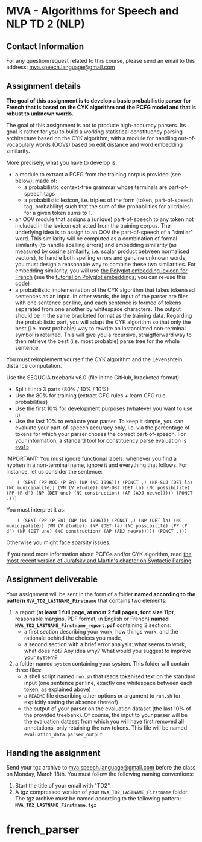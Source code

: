 MVA - Algorithms for Speech and NLP TD 2 (NLP)
========================================

## Contact Information
For any question/request related to this course, please send an email to this address: mva.speech.language@gmail.com

## Assignment details
**The goal of this assignment is to develop a basic probabilistic
parser for French that is based on the CYK algorithm and the
PCFG model and that is robust to unknown words.**

The goal of this assignment is not to produce high-accuracy
parsers. Its goal is rather for you to build a working statistical constituency parsing
architecture based on the CYK algorithm, with a module for handling
out-of-vocabulary words (OOVs) based on edit distance and word
embedding similarity.

More precisely, what you have to develop is:

- a module to extract a PCFG from the training corpus provided (see
below), made of:
	- a probabilistic context-free grammar whose terminals are part-of-speech tags
    - a probabilistic lexicon, i.e. triples of the form (token,
      part-of-speech tag, probability) such that the sum of the
      probabilities for all triples for a given token sums to 1.
- an OOV module that assigns a (unique) part-of-speech to any token
  not included in the lexicon extracted from the training corpus. The
  underlying idea is to assign to an OOV the part-of-speech of a
  "similar" word. This similarity will be computed as a combination of
  formal similarity (to handle spelling errors) and embedding similarity (as
  measured by cosine similarity, i.e. scalar product between
  normalised vectors), to handle both spelling errors and genuine
  unknown words; you must design a reasonable way to combine these two
  similarities. For embedding similarity, you will use
  [the Polyglot embedding lexicon for French](https://sites.google.com/site/rmyeid/projects/polyglot)
  (see the
  [tutorial on Polyglot embeddings](https://nbviewer.jupyter.org/gist/aboSamoor/6046170);
  you can re-use this code)
- a probabilistic implementation of the CYK algorithm that takes tokenised sentences as
      an input. In other words, the input of the parser are files with
      one sentence per line, and each sentence is formed of tokens
      separated from one another by whitespace characters. The output
      should be in the same bracketed format as the training
      data. Regarding the probabilistic part, you will adapt the CYK
      algorithm so that only the best (i.e. most probable) way to
      rewrite an instanciated non-terminal symbol is retained. This
      will give you a recursive, straigtforward way to then retrieve
      the best (i.e. most probable) parse tree for the whole sentence.

You must reimplement yourself the CYK algorithm and the Levenshtein
distance computation.

Use the SEQUOIA treebank v6.0 (file in the GitHub, bracketed format):

- Split it into 3 parts (80% / 10% / 10%)
- Use the 80% for training (extract CFG rules + learn CFG rule probabilities)
- Use the first 10% for development purposes (whatever you want to use it)
- Use the last 10% to evaluate your parser. To keep it simple,
  you can evaluate your part-of-speech accuracy only, i.e. via the
  percentage of tokens for which your parser choses the correct
  part-of-speech. For your information, a standard
  tool for constituency parse evaluation is [`evalb`](https://nlp.cs.nyu.edu/evalb/)

IMPORTANT: You must ignore functional labels: whenever you find a hyphen in a non-terminal name, ignore
it and everything that follows.
For instance, let us consider the sentence:

        ( (SENT (PP-MOD (P En) (NP (NC 1996))) (PONCT ,) (NP-SUJ (DET la) (NC municipalité)) (VN (V étudie)) (NP-OBJ (DET la) (NC possibilité) (PP (P d') (NP (DET une) (NC construction) (AP (ADJ neuve))))) (PONCT .)))

You must interpret it as:
		
        ( (SENT (PP (P En) (NP (NC 1996))) (PONCT ,) (NP (DET la) (NC municipalité)) (VN (V étudie)) (NP (DET la) (NC possibilité) (PP (P d') (NP (DET une) (NC construction) (AP (ADJ neuve))))) (PONCT .)))
Otherwise you might face sparsity issues.


If you need more information about PCFGs and/or CYK algorithm, read [the most
recent version of Jurafsky and Martin's chapter on Syntactic Parsing](https://web.stanford.edu/~jurafsky/slp3/12.pdf).


## Assignment deliverable
Your assignment will be sent in the form of a folder **named according to the  pattern `MVA_TD2_LASTNAME_Firstname`** that
contains two elements:
1. a report (**at least 1 full page, at most 2 full pages, font size 11pt**, reasonable margins, PDF format, in English or French) **named `MVA_TD2_LASTNAME_Firstname_report.pdf`** containing 2 sections:
     - a first section describing your work, how things work, and the
       rationale behind the choices you made,
     - a second section with a brief error analysis: what seems to work, what does not? Any idea why? What would you
       suggest to improve your system?
2. a folder named `system` containing your system. This folder will
   contain three files:
     - a shell script named `run.sh` that reads tokenised text on the standard input (one sentence per line,
       exactly one whitespace between each token, as explained above)
     - a `README` file describing other options or argument to
     `run.sh` (or explicitly stating the absence thereof)
	 - the output of your parser on the evaluation dataset (the last
       10% of the provided treebank). Of course, the input to your
       parser will be the evaluation dataset from which you will have
       first removed all annotations, only retaining the raw
       tokens. This file will be named `evaluation_data.parser_output`

## Handing the assignment
Send your tgz archive to mva.speech.language@gmail.com before the  class on Monday, March 18th. You must follow the following naming conventions:
1. Start the title of your email with "TD2".
2. A tgz compressed version of your `MVA_TD2_LASTNAME_Firstname`
   folder. The tgz archive must be named according to the following
   pattern: **`MVA_TD2_LASTNAME_Firstname.tgz`**


# french_parser
